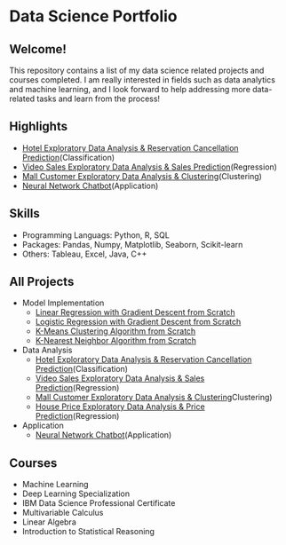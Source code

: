 # Data Science Portfolio

## Welcome!

This repository contains a list of my data science related projects and courses completed. I am really interested in fields such as data analytics and machine learning, and I look forward to help addressing more data-related tasks and learn from the process!

## Highlights
  - [Hotel Exploratory Data Analysis & Reservation Cancellation Prediction](https://github.com/RandomY-2/Hotel_Reservation_Prediction)(Classification)
  - [Video Sales Exploratory Data Analysis & Sales Prediction](https://github.com/RandomY-2/Video_Game_Regressional_Analysis)(Regression)
  - [Mall Customer Exploratory Data Analysis & Clustering](https://github.com/RandomY-2/Mall_Customer_Segmentation)(Clustering)
  - [Neural Network Chatbot](https://github.com/RandomY-2/Neural_Net_Chatbot)(Application)

## Skills

 - Programming Languags: Python, R, SQL
 - Packages: Pandas, Numpy, Matplotlib, Seaborn, Scikit-learn
 - Others: Tableau, Excel, Java, C++

## All Projects

- Model Implementation
  - [Linear Regression with Gradient Descent from Scratch](https://github.com/RandomY-2/Linear_Regression_From_Scratch)
  - [Logistic Regression with Gradient Descent from Scratch](https://github.com/RandomY-2/Logistic_Regression_From_Scratch)
  - [K-Means Clustering Algorithm from Scratch](https://github.com/RandomY-2/K_Means_Clustering_From_Scratch)
  - [K-Nearest Neighbor Algorithm from Scratch](https://github.com/RandomY-2/K-Nearest-Neighbor-from-scratch)
- Data Analysis 
  - [Hotel Exploratory Data Analysis & Reservation Cancellation Prediction](https://github.com/RandomY-2/Hotel_Reservation_Prediction)(Classification)
  - [Video Sales Exploratory Data Analysis & Sales Prediction](https://github.com/RandomY-2/Video_Game_Regressional_Analysis)(Regression)
  - [Mall Customer Exploratory Data Analysis & Clustering](https://github.com/RandomY-2/Mall_Customer_Segmentation)Clustering)
  - [House Price Exploratory Data Analysis & Price Prediction](https://github.com/RandomY-2/House_Price_Prediction)(Regression)
- Application
  - [Neural Network Chatbot](https://github.com/RandomY-2/Neural_Net_Chatbot)(Application) 

## Courses 

- Machine Learning
- Deep Learning Specialization
- IBM Data Science Professional Certificate
- Multivariable Calculus
- Linear Algebra
- Introduction to Statistical Reasoning
